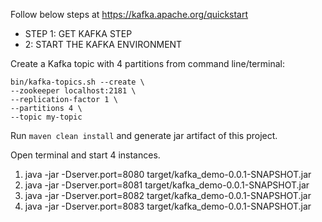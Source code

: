 Follow below steps at https://kafka.apache.org/quickstart
* STEP 1: GET KAFKA STEP
* 2: START THE KAFKA ENVIRONMENT

Create a Kafka topic with 4 partitions from command line/terminal:

```
bin/kafka-topics.sh --create \
--zookeeper localhost:2181 \
--replication-factor 1 \
--partitions 4 \
--topic my-topic
```

Run `maven clean install` and generate jar artifact of this project.

Open terminal and start 4 instances.

1. java -jar -Dserver.port=8080 target/kafka_demo-0.0.1-SNAPSHOT.jar
2. java -jar -Dserver.port=8081 target/kafka_demo-0.0.1-SNAPSHOT.jar
3. java -jar -Dserver.port=8082 target/kafka_demo-0.0.1-SNAPSHOT.jar
4. java -jar -Dserver.port=8083 target/kafka_demo-0.0.1-SNAPSHOT.jar

